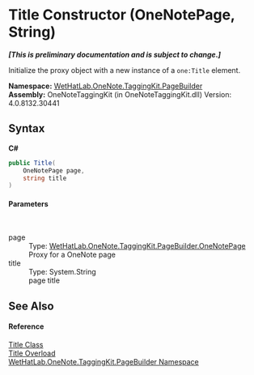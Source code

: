 # Title Constructor (OneNotePage, String)
 _**\[This is preliminary documentation and is subject to change.\]**_

Initialize the proxy object with a new instance of a `one:Title` element.

**Namespace:**&nbsp;<a href="56352230-71f2-f4b7-63a8-983965663af5">WetHatLab.OneNote.TaggingKit.PageBuilder</a><br />**Assembly:**&nbsp;OneNoteTaggingKit (in OneNoteTaggingKit.dll) Version: 4.0.8132.30441

## Syntax

**C#**<br />
``` C#
public Title(
	OneNotePage page,
	string title
)
```


#### Parameters
&nbsp;<dl><dt>page</dt><dd>Type: <a href="6754c7d7-0598-ae1f-ff8c-6808b714b0ab">WetHatLab.OneNote.TaggingKit.PageBuilder.OneNotePage</a><br />Proxy for a OneNote page</dd><dt>title</dt><dd>Type: System.String<br />page title</dd></dl>

## See Also


#### Reference
<a href="7de06d85-c54d-db05-7f32-7732fb79b4ab">Title Class</a><br /><a href="8556affd-350d-6cf9-7a51-c877dc3d00b6">Title Overload</a><br /><a href="56352230-71f2-f4b7-63a8-983965663af5">WetHatLab.OneNote.TaggingKit.PageBuilder Namespace</a><br />